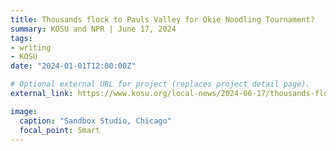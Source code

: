 ```yaml
---
title: Thousands flock to Pauls Valley for Okie Noodling Tournament?
summary: KOSU and NPR | June 17, 2024
tags:
- writing
- KOSU
date: "2024-01-01T12:00:00Z"

# Optional external URL for project (replaces project detail page).
external_link: https://www.kosu.org/local-news/2024-06-17/thousands-flock-to-pauls-valley-for-okie-noodling-tournament

image:
  caption: "Sandbox Studio, Chicago"
  focal_point: Smart
---
```

